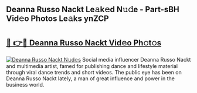 ## Deanna Russo Nackt Le𝚊k𝚎d N𝚞𝚍e - Part-sBH Vid𝚎o Photos Le𝚊ks ynZCP

# <h2><a href="http://fb07hr1.evod.top/?m=Deanna+Russo+Nackt">🔗 👉🔴 Deanna Russo Nackt Vid𝚎o Ph𝚘t𝚘s</a></h2>

[![Deanna Russo Nackt N𝚞d𝚎s](https://i.imgur.com/8V9OHl7.gif)](http://fb07hr1.evod.top/?m=Deanna+Russo+Nackt)
Social media influencer Deanna Russo Nackt and multimedia artist, famed for publishing dance and lifestyle material through viral dance trends and short videos. The public eye has been on Deanna Russo Nackt lately, a man of great influence and power in the business world. 
